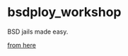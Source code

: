 bsdploy_workshop
================
BSD jails made easy. 

[from here](http://docs.bsdploy.net/en/latest/quickstart.html)
